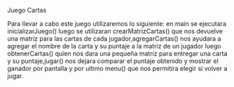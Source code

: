 Juego Cartas

Para llevar a cabo este juego utilizaremos lo siguiente:
en main se ejecutara inicializarJuego()
luego se utilizaran crearMatrizCartas() que nos devuelve una matriz para las cartas de cada jugador,agregarCartas() nos ayudara a agregar el nombre de la carta y su puntaje a la matriz de un jugador
luego obtenerCartas() quien nos dara una pequeña matriz para entregar una carta y su puntaje,jugar() nos dejara comparar el puntaje obtenido y mostrar el ganador por pantalla y por ultimo menu() que nos permitira elegir si volver a jugar.